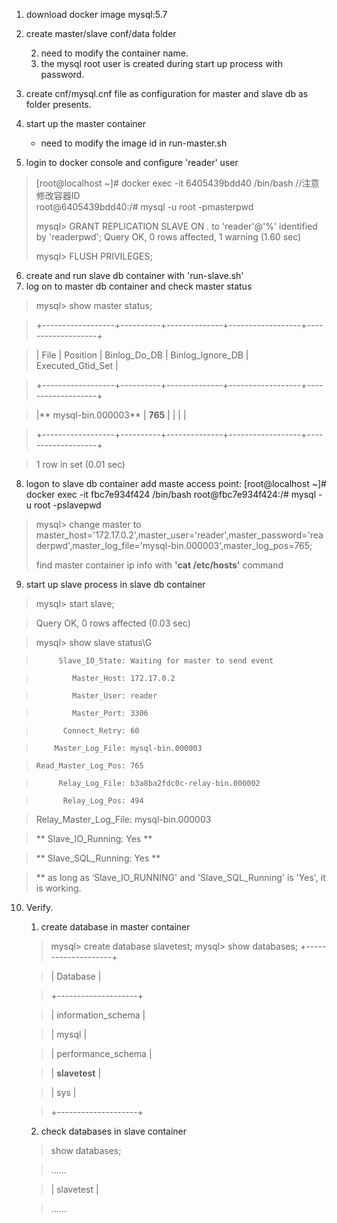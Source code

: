 1. download docker image mysql:5.7
2. create master/slave conf/data folder 

    2. need to modify the container name.
    3. the mysql root user is created during start up process with password.
3. create cnf/mysql.cnf file as configuration for master and slave db as folder presents.
4. start up the master container
    * need to modify the image id in run-master.sh 
5. login to docker console and configure 'reader' user
 > [root@localhost ~]# docker exec -it 6405439bdd40 /bin/bash //注意修改容器ID  
 > root@6405439bdd40:/# mysql -u root -pmasterpwd   
 >  
 > mysql> GRANT REPLICATION SLAVE ON *.* to 'reader'@'%' identified by 'readerpwd'; 
 > Query OK, 0 rows affected, 1 warning (1.60 sec) 
 >   
 > mysql> FLUSH PRIVILEGES; 

6. create and run slave db container with 'run-slave.sh'
7. log on to master db container and check master status
 > mysql> show master status;
 
 >   +------------------+----------+--------------+------------------+-------------------+ 
 
 >  | File             | Position | Binlog_Do_DB | Binlog_Ignore_DB | Executed_Gtid_Set | 
 
 >   +------------------+----------+--------------+------------------+-------------------+ 
 
 >   |** mysql-bin.000003** |     **765** |              |                  |                   | 
 
 >   +------------------+----------+--------------+------------------+-------------------+ 
  
 >   1 row in set (0.01 sec) 

8. logon to slave db container add maste access point:
[root@localhost ~]# docker exec -it fbc7e934f424 /bin/bash
root@fbc7e934f424:/# mysql -u root -pslavepwd
 > mysql> change master to master_host='172.17.0.2',master_user='reader',master_password='readerpwd',master_log_file='mysql-bin.000003',master_log_pos=765; 
 >  
 > find master container ip info with **'cat /etc/hosts'**  command 

9. start up slave process in slave db container 

 >mysql> start slave;  
 
 > Query OK, 0 rows affected (0.03 sec) 
 
 > mysql> show slave status\G 
 
 >          Slave_IO_State: Waiting for master to send event 
 
 >             Master_Host: 172.17.0.2 
 
 >             Master_User: reader 
 
 >             Master_Port: 3306 
 
 >           Connect_Retry: 60 
 
 >         Master_Log_File: mysql-bin.000003 
 
 >     Read_Master_Log_Pos: 765 
 
 >          Relay_Log_File: b3a8ba2fdc0c-relay-bin.000002 
 
 >           Relay_Log_Pos: 494 
 
 >   Relay_Master_Log_File: mysql-bin.000003 
 
 >    **    Slave_IO_Running: Yes ** 
 
 >    ** Slave_SQL_Running: Yes ** 
 
 >  ** as long as ‘Slave_IO_RUNNING' and 'Slave_SQL_Running' is 'Yes', it is working. 

10. Verify.
    1. create database in master container 
     > mysql> create database slavetest; 
     > mysql> show databases; 
     > +--------------------+ 

     > | Database           | 

     > +--------------------+ 

     > | information_schema | 

     > | mysql              | 

     > | performance_schema | 

     > | **slavetest**          | 

     > | sys                | 

     > +--------------------+ 
 

    2. check databases in slave container
     > show databases; 

     > ...... 


     > | slavetest      | 

     > ......  
 
